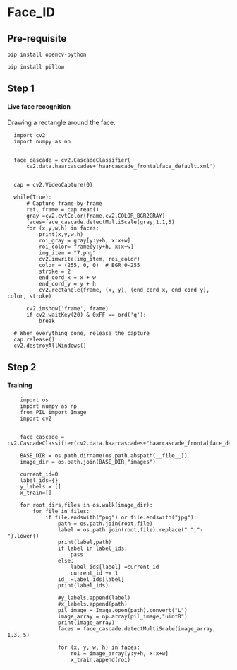 # Face_ID

## Pre-requisite

    pip install opencv-python
    
    pip install pillow
 
## Step 1

#### Live face recognition

Drawing a rectangle around the face.

      
      import cv2
      import numpy as np


      face_cascade = cv2.CascadeClassifier(
          cv2.data.haarcascades+'haarcascade_frontalface_default.xml')
     

      cap = cv2.VideoCapture(0)

      while(True):
          # Capture frame-by-frame
          ret, frame = cap.read()
          gray =cv2.cvtColor(frame,cv2.COLOR_BGR2GRAY)
          faces=face_cascade.detectMultiScale(gray,1.1,5)
          for (x,y,w,h) in faces:
              print(x,y,w,h)
              roi_gray = gray[y:y+h, x:x+w] 
              roi_color= frame[y:y+h, x:x+w]
              img_item = "7.png"
              cv2.imwrite(img_item, roi_color)
              color = (255, 0, 0)  # BGR 0-255
              stroke = 2
              end_cord_x = x + w
              end_cord_y = y + h
              cv2.rectangle(frame, (x, y), (end_cord_x, end_cord_y), color, stroke)

          cv2.imshow('frame', frame)
          if cv2.waitKey(20) & 0xFF == ord('q'):
              break

      # When everything done, release the capture
      cap.release()
      cv2.destroyAllWindows()

## Step 2

#### Training

        import os
        import numpy as np 
        from PIL import Image
        import cv2


        face_cascade = cv2.CascadeClassifier(cv2.data.haarcascades+"haarcascade_frontalface_default.xml")

        BASE_DIR = os.path.dirname(os.path.abspath(__file__))
        image_dir = os.path.join(BASE_DIR,"images")

        current_id=0
        label_ids={}
        y_labels = []
        x_train=[]

        for root,dirs,files in os.walk(image_dir):
            for file in files:
                if file.endswith("png") or file.endswith("jpg"):
                    path = os.path.join(root,file)
                    label = os.path.join(root,file).replace(" ","-").lower()
                    print(label,path)
                    if label in label_ids:
                        pass
                    else:
                        label_ids[label] =current_id
                        current_id += 1
                    id_ =label_ids[label]
                    print(label_ids)

                    #y_labels.append(label)
                    #x_labels.append(path)
                    pil_image = Image.open(path).convert("L")
                    image_array = np.array(pil_image,"uint8")
                    print(image_array)
                    faces = face_cascade.detectMultiScale(image_array, 1.3, 5)

                    for (x, y, w, h) in faces:
                        roi = image_array[y:y+h, x:x+w]
                        x_train.append(roi)




